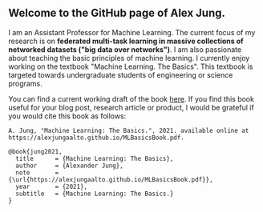 ## Welcome to the GitHub page of Alex Jung. 

I am an Assistant Professor for Machine Learning. The current focus of my research is on **federated multi-task learning in massive collections of networked datasets ("big data over networks")**. I am also passionate about teaching the basic principles of machine learning. I currently enjoy working on the textbook "Machine Learning. The Basics". This textbook is targeted towards undergraduate students of engineering or science programs. 

You can find a current working draft of the book [here](https://alexjungaalto.github.io/MLBasicsBook.pdf). If you find this book useful for your blog post, research article or product, I would be grateful if you would cite this book as follows: 

<pre><code>A. Jung, "Machine Learning: The Basics.", 2021. available online at https://alexjungaalto.github.io/MLBasicsBook.pdf.</code></pre>

<pre><code>@book{jung2021,
  title      = {Machine Learning: The Basics},
  author     = {Alexander Jung},
  note       = {\url{https://alexjungaalto.github.io/MLBasicsBook.pdf}},
  year       = {2021},
  subtitle   = {Machine Learning: The Basics.}
}</code></pre>
